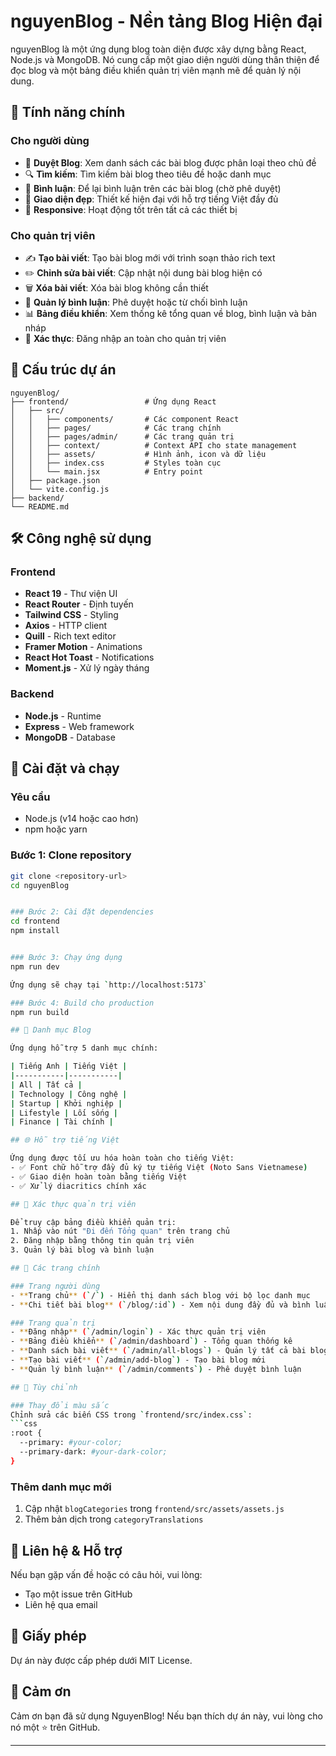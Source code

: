 # nguyenBlog - Nền tảng Blog Hiện đại

nguyenBlog là một ứng dụng blog toàn diện được xây dựng bằng React, Node.js và MongoDB. Nó cung cấp một giao diện người dùng thân thiện để đọc blog và một bảng điều khiển quản trị viên mạnh mẽ để quản lý nội dung.

## 🌟 Tính năng chính

### Cho người dùng
- 📖 **Duyệt Blog**: Xem danh sách các bài blog được phân loại theo chủ đề
- 🔍 **Tìm kiếm**: Tìm kiếm bài blog theo tiêu đề hoặc danh mục
- 💬 **Bình luận**: Để lại bình luận trên các bài blog (chờ phê duyệt)
- 🎨 **Giao diện đẹp**: Thiết kế hiện đại với hỗ trợ tiếng Việt đầy đủ
- 📱 **Responsive**: Hoạt động tốt trên tất cả các thiết bị

### Cho quản trị viên
- ✍️ **Tạo bài viết**: Tạo bài blog mới với trình soạn thảo rich text
- ✏️ **Chỉnh sửa bài viết**: Cập nhật nội dung bài blog hiện có
- 🗑️ **Xóa bài viết**: Xóa bài blog không cần thiết
- 💬 **Quản lý bình luận**: Phê duyệt hoặc từ chối bình luận
- 📊 **Bảng điều khiển**: Xem thống kê tổng quan về blog, bình luận và bản nháp
- 🔐 **Xác thực**: Đăng nhập an toàn cho quản trị viên

## 📂 Cấu trúc dự án

```text
nguyenBlog/
├── frontend/                 # Ứng dụng React
│   ├── src/
│   │   ├── components/       # Các component React
│   │   ├── pages/            # Các trang chính
│   │   ├── pages/admin/      # Các trang quản trị
│   │   ├── context/          # Context API cho state management
│   │   ├── assets/           # Hình ảnh, icon và dữ liệu
│   │   ├── index.css         # Styles toàn cục
│   │   └── main.jsx          # Entry point
│   ├── package.json
│   └── vite.config.js
├── backend/
└── README.md
```

## 🛠️ Công nghệ sử dụng

### Frontend
- **React 19** - Thư viện UI
- **React Router** - Định tuyến
- **Tailwind CSS** - Styling
- **Axios** - HTTP client
- **Quill** - Rich text editor
- **Framer Motion** - Animations
- **React Hot Toast** - Notifications
- **Moment.js** - Xử lý ngày tháng

### Backend
- **Node.js** - Runtime
- **Express** - Web framework
- **MongoDB** - Database

## 🚀 Cài đặt và chạy

### Yêu cầu
- Node.js (v14 hoặc cao hơn)
- npm hoặc yarn

### Bước 1: Clone repository
```bash
git clone <repository-url>
cd nguyenBlog


### Bước 2: Cài đặt dependencies
cd frontend
npm install


### Bước 3: Chạy ứng dụng
npm run dev

Ứng dụng sẽ chạy tại `http://localhost:5173`

### Bước 4: Build cho production
npm run build

## 📝 Danh mục Blog

Ứng dụng hỗ trợ 5 danh mục chính:

| Tiếng Anh | Tiếng Việt |
|-----------|-----------|
| All | Tất cả |
| Technology | Công nghệ |
| Startup | Khởi nghiệp |
| Lifestyle | Lối sống |
| Finance | Tài chính |

## 🌐 Hỗ trợ tiếng Việt

Ứng dụng được tối ưu hóa hoàn toàn cho tiếng Việt:
- ✅ Font chữ hỗ trợ đầy đủ ký tự tiếng Việt (Noto Sans Vietnamese)
- ✅ Giao diện hoàn toàn bằng tiếng Việt
- ✅ Xử lý diacritics chính xác

## 🔐 Xác thực quản trị viên

Để truy cập bảng điều khiển quản trị:
1. Nhấp vào nút "Đi đến Tổng quan" trên trang chủ
2. Đăng nhập bằng thông tin quản trị viên
3. Quản lý bài blog và bình luận

## 📱 Các trang chính

### Trang người dùng
- **Trang chủ** (`/`) - Hiển thị danh sách blog với bộ lọc danh mục
- **Chi tiết bài blog** (`/blog/:id`) - Xem nội dung đầy đủ và bình luận

### Trang quản trị
- **Đăng nhập** (`/admin/login`) - Xác thực quản trị viên
- **Bảng điều khiển** (`/admin/dashboard`) - Tổng quan thống kê
- **Danh sách bài viết** (`/admin/all-blogs`) - Quản lý tất cả bài blog
- **Tạo bài viết** (`/admin/add-blog`) - Tạo bài blog mới
- **Quản lý bình luận** (`/admin/comments`) - Phê duyệt bình luận

## 🎨 Tùy chỉnh

### Thay đổi màu sắc
Chỉnh sửa các biến CSS trong `frontend/src/index.css`:
```css
:root {
  --primary: #your-color;
  --primary-dark: #your-dark-color;
}
```

### Thêm danh mục mới
1. Cập nhật `blogCategories` trong `frontend/src/assets/assets.js`
2. Thêm bản dịch trong `categoryTranslations`

## 📧 Liên hệ & Hỗ trợ

Nếu bạn gặp vấn đề hoặc có câu hỏi, vui lòng:
- Tạo một issue trên GitHub
- Liên hệ qua email

## 📄 Giấy phép

Dự án này được cấp phép dưới MIT License.

## 🙏 Cảm ơn

Cảm ơn bạn đã sử dụng NguyenBlog! Nếu bạn thích dự án này, vui lòng cho nó một ⭐ trên GitHub.

---
